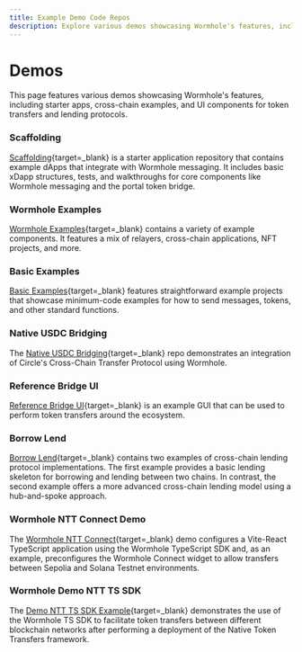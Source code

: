```yaml
---
title: Example Demo Code Repos
description: Explore various demos showcasing Wormhole's features, including starter apps, cross-chain examples, and UI components for token transfers and lending protocols.
---
```


# Demos

This page features various demos showcasing Wormhole's features, including starter apps, cross-chain examples, and UI components for token transfers and lending protocols.

### Scaffolding

[Scaffolding](https://github.com/wormhole-foundation/wormhole-scaffolding){target=\_blank} is a starter application repository that contains example dApps that integrate with Wormhole messaging. It includes basic xDapp structures, tests, and walkthroughs for core components like Wormhole messaging and the portal token bridge.

### Wormhole Examples

[Wormhole Examples](https://github.com/wormhole-foundation/wormhole-examples){target=\_blank} contains a variety of example components. It features a mix of relayers, cross-chain applications, NFT projects, and more.

### Basic Examples

[Basic Examples](https://github.com/wormhole-foundation/xdapp-book/tree/main/projects){target=\_blank} features straightforward example projects that showcase minimum-code examples for how to send messages, tokens, and other standard functions.

### Native USDC Bridging

The [Native USDC Bridging](https://github.com/wormhole-foundation/wormhole-circle-integration){target=\_blank} repo demonstrates an integration of Circle's Cross-Chain Transfer Protocol using Wormhole.

### Reference Bridge UI

[Reference Bridge UI](https://github.com/wormhole-foundation/example-token-bridge-ui){target=\_blank} is an example GUI that can be used to perform token transfers around the ecosystem.

### Borrow Lend

[Borrow Lend](https://github.com/wormhole-foundation/example-wormhole-lending){target=\_blank} contains two examples of cross-chain lending protocol implementations. The first example provides a basic lending skeleton for borrowing and lending between two chains. In contrast, the second example offers a more advanced cross-chain lending model using a hub-and-spoke approach.

### Wormhole NTT Connect Demo

The [Wormhole NTT Connect](https://github.com/wormhole-foundation/demo-ntt-connect){target=\_blank} demo configures a Vite-React TypeScript application using the Wormhole TypeScript SDK and, as an example, preconfigures the Wormhole Connect widget to allow transfers between Sepolia and Solana Testnet environments.

### Wormhole Demo NTT TS SDK

The [Demo NTT TS SDK Example](https://github.com/wormhole-foundation/demo-ntt-ts-sdk){target=\_blank} demonstrates the use of the Wormhole TS SDK to facilitate token transfers between different blockchain networks after performing a deployment of the Native Token Transfers framework.
